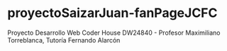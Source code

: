 # proyectoSaizarJuan-fanPageJCFC
Proyecto Desarrollo Web Coder House DW24840 - Profesor Maximiliano Torreblanca, Tutoría Fernando Alarcón
